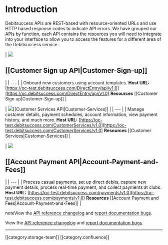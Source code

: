 # Introduction 
Debitsuccess APIs are REST-based with resource-oriented URLs and use HTTP based response codes to indicate API errors. We have grouped our APIs by function, each API contains the resources you will need to integrate into your interface to allow you to access the features for a different area of the Debitsuccess service.



| ![](images/storage/user-plus-solid.svg)
## [[Customer Sign up API|Customer-Sign-up]]
 | 
|  --- | 
| Onboard new customers using account templates. **Host URL:** [https://oc-test.debitsuccess.com/DirectEntry/api/v1.0](https://oc.debitsuccess.com/DirectEntry/api/v1.0) **Resources** [[Customer Sign up|Customer-Sign-up]] | 







| ![](images/storage/user-cog-solid.svg)[[Customer Services API|Customer-Services]] | 
|  --- | 
| Manage customer details, payment schedules, account information, view payment history, and much more. **Host URL:** [https://oc-test.debitsuccess.com/CustomerServices/v1.0](https://oc-test.debitsuccess.com/CustomerServices/v1.0) **Resources** [[Customer Services|Customer-Services]] | 



| ![](images/storage/file-invoice-dollar-solid.svg)
## [[Account Payment API|Account-Payment-and-Fees]]
 | 
|  --- | 
| Process casual payments, set up direct debits, capture new payment details, process real-time payment, and collect payments at clubs. **Host URL:** [https://oc-test.debitsuccess.com/payments/v1.0](https://oc-test.debitsuccess.com/payments/v1.0) **Resources** [[Account Payment and Fees|Account-Payment-and-Fees]] | 





noteView the [API reference changelog](https://debitsuccessnz-my.sharepoint.com/:x:/g/personal/chitra_b_debitsuccess_com/EbUx90bauWZJoPQNYaQx7qcBEfYhpyA1ygycvAlxEuzdQw?e=1hVdyf) and [report documentation bugs](https://debitsuccessnz-my.sharepoint.com/:x:/g/personal/chitra_b_debitsuccess_com/EbUx90bauWZJoPQNYaQx7qcBEfYhpyA1ygycvAlxEuzdQw?e=SQvCHn).

View the [API reference changelog](https://debitsuccessnz-my.sharepoint.com/:x:/g/personal/chitra_b_debitsuccess_com/EbUx90bauWZJoPQNYaQx7qcBEfYhpyA1ygycvAlxEuzdQw?e=1hVdyf) and [report documentation bugs](https://debitsuccessnz-my.sharepoint.com/:x:/g/personal/chitra_b_debitsuccess_com/EbUx90bauWZJoPQNYaQx7qcBEfYhpyA1ygycvAlxEuzdQw?e=SQvCHn).





*****

[[category.storage-team]] 
[[category.confluence]] 
